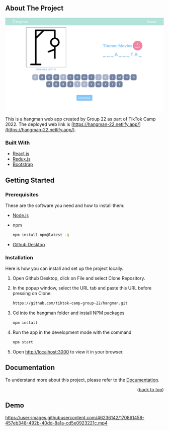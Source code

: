 <div id="top"></div>

## About The Project

[![Product Name Screen Shot][product-screenshot]](https://hangman-22.netlify.app/hangman)

This is a hangman web app created by Group 22 as part of TikTok Camp 2022. The deployed web link is [https://hangman-22.netlify.app/](https://hangman-22.netlify.app/).

### Built With

* [React.js](https://reactjs.org/)
* [Redux.js](https://redux.js.org/)
* [Bootstrap](https://getbootstrap.com)

## Getting Started

### Prerequisites

These are the software you need and how to install them:

* [Node.js](https://nodejs.org/en/download/)

* npm

  ```sh
  npm install npm@latest -g
  ```

* [Github Desktop](https://desktop.github.com/)

### Installation

Here is how you can install and set up the project locally.

1. Open Github Desktop, click on File and select Clone Repository.

2. In the popup window, select the URL tab and paste this URL before pressing on Clone: 

    ```sh
    https://github.com/tiktok-camp-group-22/hangman.git
    ```

3. Cd into the hangman folder and install NPM packages

   ```sh
   npm install
   ```

4. Run the app in the development mode with the command

   ```sh
   npm start
   ```

5. Open [http://localhost:3000](http://localhost:3000) to view it in your browser.

## Documentation

To understand more about this project, please refer to the [Documentation](https://docs.google.com/document/d/1O-htmlBm6aAMl5huQzq3PsEq5kgrJpwMre2bxLi9Cck/edit?usp=sharing).

<p align="right">(<a href="#top">back to top</a>)</p>

## Demo

https://user-images.githubusercontent.com/46236142/170861458-457eb348-492b-40dd-8a1a-cd5e0923221c.mp4

[contributors-shield]: https://img.shields.io/github/contributors/github_username/repo_name.svg?style=for-the-badge
[contributors-url]: https://github.com/tiktok-camp-group-22/hangman/graphs/contributors
[product-screenshot]: public/screenshot.png
